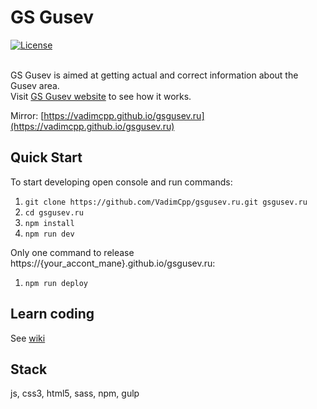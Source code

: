 # GS Gusev

<a href="http://opensource.org/licenses/MIT"><img src="https://camo.githubusercontent.com/576f25c78e59902f0c6ccfff81f0448ef660e90d/687474703a2f2f696d672e736869656c64732e696f2f62616467652f4c6963656e73652d4d49542d626c75652e737667" alt="License" data-canonical-src="http://img.shields.io/badge/License-MIT-blue.svg" style="max-width:100%;"></a>
<br><br>

GS Gusev is aimed at getting actual and correct information about the Gusev area. <br>
Visit [GS Gusev website](https://gsgusev.ru/) to see how it works.

Mirror: [https://vadimcpp.github.io/gsgusev.ru](https://vadimcpp.github.io/gsgusev.ru)

## Quick Start

To start developing open console and run commands:

1. `git clone https://github.com/VadimCpp/gsgusev.ru.git gsgusev.ru`
2. `cd gsgusev.ru`
3. `npm install`
4. `npm run dev`

Only one command to release https://{your_accont_mane}.github.io/gsgusev.ru:

1. `npm run deploy`

## Learn coding

See [wiki](https://github.com/VadimCpp/gsgusev.ru/wiki)

## Stack

js, css3, html5, sass, npm, gulp
